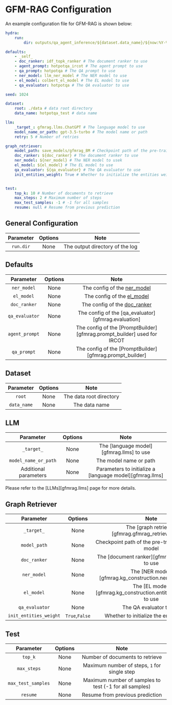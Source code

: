 # GFM-RAG Configuration
An example configuration file for GFM-RAG is shown below:

```yaml
hydra:
    run:
        dir: outputs/qa_agent_inference/${dataset.data_name}/${now:%Y-%m-%d}/${now:%H-%M-%S} # Output directory

defaults:
    - _self_
    - doc_ranker: idf_topk_ranker # The document ranker to use
    - agent_prompt: hotpotqa_ircot # The agent prompt to use
    - qa_prompt: hotpotqa # The QA prompt to use
    - ner_model: llm_ner_model # The NER model to use
    - el_model: colbert_el_model # The EL model to use
    - qa_evaluator: hotpotqa # The QA evaluator to use

seed: 1024

dataset:
    root: ./data # data root directory
    data_name: hotpotqa_test # data name

llm:
    _target_: gfmrag.llms.ChatGPT # The language model to use
    model_name_or_path: gpt-3.5-turbo # The model name or path
    retry: 5 # Number of retries

graph_retriever:
    model_path: save_models/gfmrag_8M # Checkpoint path of the pre-trained GFM-RAG model
    doc_ranker: ${doc_ranker} # The document ranker to use
    ner_model: ${ner_model} # The NER model to usek
    el_model: ${el_model} # The EL model to use
    qa_evaluator: ${qa_evaluator} # The QA evaluator to use
    init_entities_weight: True # Whether to initialize the entities weight


test:
    top_k: 10 # Number of documents to retrieve
    max_steps: 2 # Maximum number of steps
    max_test_samples: -1 # -1 for all samples
    resume: null # Resume from previous prediction
```

## General Configuration

| Parameter | Options |              Note               |
| :-------: | :-----: | :-----------------------------: |
| `run.dir` |  None   | The output directory of the log |

## Defaults

|   Parameter    | Options |                                         Note                                          |
| :------------: | :-----: | :-----------------------------------------------------------------------------------: |
|  `ner_model`   |  None   |                  The config of the [ner_model](ner_model_config.md)                   |
|   `el_model`   |  None   |                   The config of the [el_model](el_model_config.md)                    |
|  `doc_ranker`  |  None   |                 The config of the [doc_ranker](doc_ranker_config.md)                  |
| `qa_evaluator` |  None   |                  The config of the [qa_evaluator][gfmrag.evaluation]                  |
| `agent_prompt` |  None   | The config of the [PromptBuilder][gfmrag.prompt_builder] used for IRCOT |
|  `qa_prompt`   |  None   |        The config of the [PromptBuilder][gfmrag.prompt_builder]         |


## Dataset

|  Parameter  | Options |          Note           |
| :---------: | :-----: | :---------------------: |
|   `root`    |  None   | The data root directory |
| `data_name` |  None   |      The data name      |


## LLM

|       Parameter       | Options |                           Note                           |
| :-------------------: | :-----: | :------------------------------------------------------: |
|      `_target_`       |  None   |         The [language model][gfmrag.llms] to use         |
| `model_name_or_path`  |  None   |                  The model name or path                  |
| Additional parameters |  None   | Parameters to initialize a [language model][gfmrag.llms] |

Please refer to the [LLMs][gfmrag.llms] page for more details.

## Graph Retriever

|       Parameter        |    Options     |                                Note                                |
| :--------------------: | :------------: | :----------------------------------------------------------------: |
|       `_target_`       |      None      |        The [graph retriever][gfmrag.gfmrag_retriever] to use        |
|      `model_path`      |      None      |          Checkpoint path of the pre-trained GFM-RAG model          |
|      `doc_ranker`      |      None      |          The [document ranker][gfmrag.doc_rankers] to use          |
|      `ner_model`       |      None      |      The [NER model][gfmrag.kg_construction.ner_model] to use      |
|       `el_model`       |      None      | The [EL model][gfmrag.kg_construction.entity_linking_model] to use |
|     `qa_evaluator`     |      None      |                      The QA evaluator to use                       |
| `init_entities_weight` | `True`,`False` |             Whether to initialize the entities weight              |


## Test

|     Parameter      | Options |                          Note                          |
| :----------------: | :-----: | :----------------------------------------------------: |
|      `top_k`       |  None   |            Number of documents to retrieve             |
|    `max_steps`     |  None   |      Maximum number of steps, `1` for single step      |
| `max_test_samples` |  None   | Maximum number of samples to test (-1 for all samples) |
|      `resume`      |  None   |            Resume from previous prediction             |

